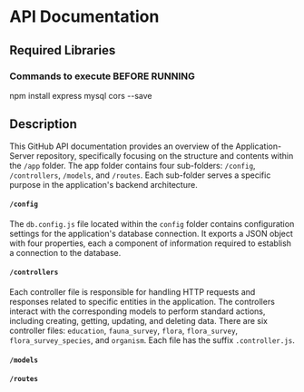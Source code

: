 # API Documentation

## Required Libraries
### Commands to execute BEFORE RUNNING
npm install express mysql cors --save  

## Description
This GitHub API documentation provides an overview of the Application-Server repository, specifically focusing on the structure and contents within the ```/app``` folder. The app folder contains four sub-folders: ```/config```, ```/controllers```, ```/models```, and ```/routes```. Each sub-folder serves a specific purpose in the application's backend architecture.

#### ```/config```
The ```db.config.js``` file located within the ```config``` folder contains configuration settings for the application's database connection. It exports a JSON object with four properties, each a component of information required to establish a connection to the database.

#### ```/controllers```
Each controller file is responsible for handling HTTP requests and responses related to specific entities in the application. The controllers interact with the corresponding models to perform standard actions, including creating, getting, updating, and deleting data.
There are six controller files: ```education```, ```fauna_survey```, ```flora```, ```flora_survey```, ```flora_survey_species```, and ```organism```. Each file has the suffix ```.controller.js```.
#### ```/models```
#### ```/routes```
